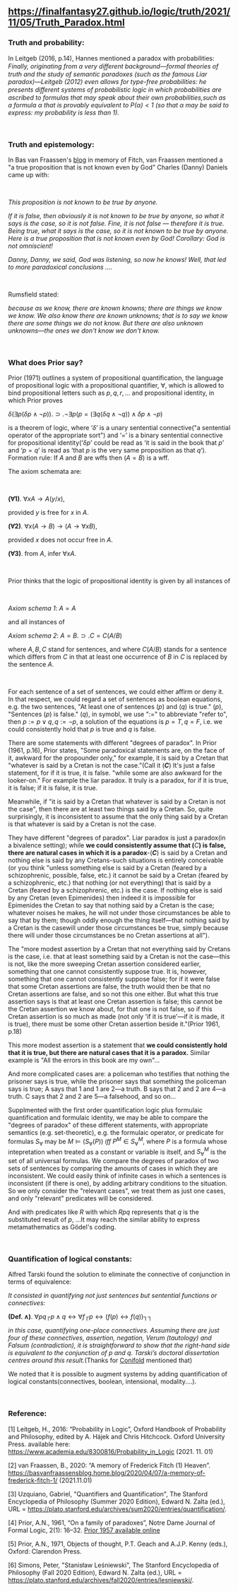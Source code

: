 ## https://finalfantasy27.github.io/logic/truth/2021/11/05/Truth_Paradox.html

### Truth and probability: 

In Leitgeb (2016, p.14), Hannes mentioned a paradox with probabilities: *Finally, originating from a very diﬀerent background—formal theories of truth and the study of semantic paradoxes (such as the famous Liar paradox)—Leitgeb (2012) even allows for type-free probabilities: he presents diﬀerent systems of probabilistic logic in which probabilities are ascribed to formulas that may speak about their own probabilities,such as a formula α that is provably equivalent to $P(α) < 1$ (so that α may be said to express: my probability is less than 1).*

<br/>

### Truth and epistemology: 

In Bas van Fraassen's [blog](https://basvanfraassensblog.home.blog/2020/04/07/a-memory-of-frederick-fitch-1/) in memory of Fitch, van Fraassen mentioned a "a true proposition that is not known even by God" Charles (Danny) Daniels came up with:

<br/>

*This proposition is not known to be true by anyone.*

*If it is false, then obviously it is not known to be true by anyone, so what it says is the case, so it is not false. Fine, it is not false — therefore it is true. Being true, what it says is the case, so it is not known to be true by anyone. Here is a true proposition that is not known even by God! Corollary: God is not omniscient!*

*Danny, Danny, we said, God was listening, so now he knows! Well, that led to more paradoxical conclusions ….*

<br/>

Rumsfield stated:

*because as we know, there are known knowns; there are things we know we know. We also know there are known unknowns; that is to say we know there are some things we do not know. But there are also unknown unknowns—the ones we don't know we don't know.* 

<br/>

### What does Prior say?

Prior (1971) outlines a system of propositional quantification, the language of propositional logic with a propositional quantifier, $\forall$, which is allowed to bind propositional letters such as $p, q, r, …$ and propositional identity, in which Prior proves 

$\delta (\exists p( \delta p \wedge \neg p)) . \supset . \neg \exists p(p = (\exists q(\delta q \wedge \neg q)) \wedge \delta p \wedge \neg p)$

is a theorem of logic, where ‘$\delta$’ is a unary sentential connective("a sentential operator of the appropriate sort") and ‘$=$’ is a binary sentential connective for propositional identity(‘$\delta p$’ could be read as ‘it is said in the book that $p$’ and ‘$p = q$’ is read as ‘that $p$ is the very same proposition as that $q$’). Formation rule: If $A$ and $B$ are wffs then $(A=B)$ is a wff. 

The axiom schemata are:

<br/>

**($\forall$1)**. $\forall x A→A(y/x)$,

provided $y$ is free for $x$ in $A$.

**($\forall$2)**. $\forall x(A \rightarrow B) \rightarrow (A \rightarrow \forall x B)$,

provided $x$ does not occur free in $A$.

**($\forall$3)**. from $A$, infer $\forall x A$.

<br/>

Prior thinks that the logic of propositional identity is given by all instances of

<br/>

*Axiom schema 1*: $A = A$

and all instances of

*Axiom schema 2*: $A = B . \supset . C = C(A/B)$

where $A, B, C$ stand for sentences, and where $C(A/B)$ stands for a sentence which differs from $C$ in that at least one occurrence of $B$ in $C$ is replaced by the sentence $A$.

<br/>

For each sentence of a set of sentences, we could either affirm or deny it. In that respect, we could regard a set of sentences as boolean equations, e.g. the two sentences, "At least one of sentences ($p$) and ($q$) is true." ($p$), "Sentences ($p$) is false." ($q$), in symobl, we use "$:=$" to abbreviate "refer to", then $p := p \lor q, q := \neg p$, a solution of the equations is $p = T, q = F$, i.e. we could consistently hold that $p$ is true and $q$ is false.

There are some statements with different "degrees of paradox". In Prior (1961, p.16), Prior states, "Some paradoxical statements are, on the face of it, awkward for the propounder only," for example, it is said by a Cretan that "whatever is said by a Cretan is not the case."(Call it (**$C$**) It's just a false statement, for if it is true, it is false. "while some are also awkward for the looker-on." For example the liar paradox. It truly is a paradox, for if it is true, it is false; if it is false, it is true. 

Meanwhile, if "it is said by a Cretan that whatever is said by a Cretan is not the case", then there are at least two things said by a Cretan. So, quite surprisingly, it is inconsistent to assume that the only thing said by a Cretan is that whatever is said by a Cretan is not the case.

They have different "degrees of paradox". Liar paradox is just a paradox(in a bivalence setting); while **we could consistently assume that (**$C$**) is false, there are natural cases in which it is a paradox**-(**$C$**) is said by a Cretan and nothing else is said by any Cretans-such situations is entirely conceivable (or you think "unless something else is said by a Cretan (feared by a schizophrenic, possible, false, etc.) it cannot be said by a Cretan (feared by a schizophrenic, etc.) that nothing (or not everything) that is said by a Cretan (feared by a schizophrenic, etc.) is the case. If nothing else is said by any Cretan (even Epimenides) then indeed it is impossible for Epimenides the Cretan to say that nothing said by a Cretan is the case; whatever noises he makes, he will not under those circumstances be able to say that by them; though oddly enough the thing itself—that nothing said by a Cretan is the casewill under those circumstances be true, simply because there will under those circumstances be no Cretan assertions at all").

The "more modest assertion by a Cretan that not everything said by Cretans is the case, i.e. that at least something said by a Cretan is not the case—this is not, like the more sweeping Cretan assertion considered earlier, something that one cannot consistently suppose true. It is, however, something that one cannot consistently suppose false; for if it were false that some Cretan assertions are false, the truth would then be that no Cretan assertions are false, and so not this one either. But what this true assertion says is that at least one Cretan assertion is false; this cannot be the Cretan assertion we know about, for that one is not false, so if this Cretan assertion is so much as made (not only 'if it is true'—if it is made, it is true), there must be some other Cretan assertion beside it."(Prior 1961, p.18)

This more modest assertion is a statement that **we could consistently hold that it is true, but there are natural cases that it is a paradox.** Similar example is "All the errors in this book are my own"...

And more complicated cases are: a policeman who testifies that nothing the prisoner says is true, while the prisoner says that something the policeman says is true; A says that 1 and 1 are 2—a truth. B says that 2 and 2 are 4—a truth. C says that 2 and 2 are 5—a falsehood, and so on... 

Supplmented with the first order quantification logic plus formulaic quantification and formulaic identity, we may be able to compare the "degrees of paradox" of these different statements, with appropriate semantics (e.g. set-theoretic), e.g. the formulaic operator, or predicate for formulas $S_{\forall}$ may be $M \models (S_{\forall}(P)) \ iff \ P^M \in S_{\forall}^M$, where $P$ is a formula whose intepretation when treated as a constant or variable is itself, and $S_{\forall}^M$ is the set of all universal formulas. We compare the degrees of paradox of two sets of sentences by comparing the amounts of cases in which they are inconsistent. We could easily think of infinite cases in which a sentences is inconsistent (if there is one), by adding arbitrary conditions to the situation. So we only consider the "relevant cases", we treat them as just one cases, and only "relevant" predicates will be considered.

And with predicates like $R$ with which $Rpq$ represents that $q$ is the substituted result of $p$, ...It may reach the similar ability to express metamathematics as Gödel's coding.

<br/>

### Quantification of logical constants: 

Alfred Tarski found the solution to eliminate the connective of conjunction in terms of equivalence: 

*It consisted in quantifying not just sentences but sentential functions or connectives:*

**(Def. ∧)**. $\forall pq┌p \wedge q \leftrightarrow \forall f┌p \leftrightarrow (f(p) \leftrightarrow f(q))┐┐$
 
*in this case, quantifying one-place connectives. Assuming there are just four of these connectives, assertion, negation, Verum (tautology) and Falsum (contradiction), it is straightforward to show that the right-hand side is equivalent to the conjunction of p and q. Tarski’s doctoral dissertation centres around this result.*(Thanks for [Conifold](https://philosophy.stackexchange.com/users/9148/conifold) mentioned that)

We noted that it is possible to augment systems by adding quantification of logical constants(connectives, boolean, intensional, modality....).
 
<br/>

### Reference:

[1] Leitgeb, H., 2016: “Probability in Logic”, Oxford Handbook of Probability and Philosophy, edited by A. Hájek and Chris Hitchcock. Oxford University Press. available here: https://www.academia.edu/8300816/Probability_in_Logic (2021. 11. 01)

[2] van Fraassen, B., 2020: “A memory of Frederick Fitch (1) Heaven”. https://basvanfraassensblog.home.blog/2020/04/07/a-memory-of-frederick-fitch-1/ (2021.11.01)

[3] Uzquiano, Gabriel, "Quantifiers and Quantification", The Stanford Encyclopedia of Philosophy (Summer 2020 Edition), Edward N. Zalta (ed.), URL = <https://plato.stanford.edu/archives/sum2020/entries/quantification/>.

[4] Prior, A.N., 1961, “On a family of paradoxes”, Notre Dame Journal of Formal Logic, 2(1): 16–32. [Prior 1957 available online](http://projecteuclid.org/euclid.ndjfl/1093956750)
        
[5] Prior, A.N., 1971, Objects of thought, P.T. Geach and A.J.P. Kenny (eds.), Oxford: Clarendon Press.

[6] Simons, Peter, "Stanisław Leśniewski", The Stanford Encyclopedia of Philosophy (Fall 2020 Edition), Edward N. Zalta (ed.), URL = <https://plato.stanford.edu/archives/fall2020/entries/lesniewski/>.
